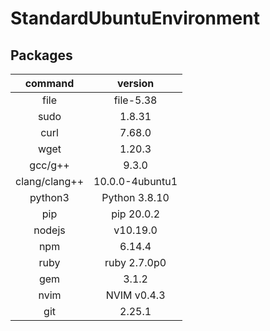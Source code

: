 # StandardUbuntuEnvironment

## Packages

|command|version|
|:-:|:-:|
|file|file-5.38|
|sudo| 1.8.31|
|curl| 7.68.0|
|wget|1.20.3|
|gcc/g++|9.3.0|
|clang/clang++|10.0.0-4ubuntu1|
|python3|Python 3.8.10|
|pip|pip 20.0.2|
|nodejs|v10.19.0|
|npm|6.14.4|
|ruby|ruby 2.7.0p0|
|gem|3.1.2|
|nvim|NVIM v0.4.3|
|git|2.25.1|
